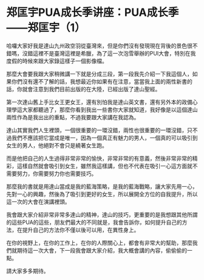 # 郑匡宇PUA成长季讲座：PUA成长季——郑匡宇（1）

哈囉大家好我是達山九州政空羽從臺灣來，但是你們沒有發現現在背後的景色很不錯嗎，沒錯這裡不是臺灣這裡是希臘，為了這一次泡雪舉辦的PUI大會，特別在我度假的時候來跟大家錄這樣子一個影像檔。

那麼大會要我跟大家稍微講一下就是分成三段，第一段我先介紹一下我這個人，如果你們沒有還不了解的話，我想最近你如果有在注意，當當我上面的兩性新書的話，你就會注意到我們目前出版的在大陸，已經出版了達山聖經。

第一次達山舊上手比女王更女王，還有別怕我是達山英文書，還有另外本的政備心理學這大家都聽過了，那麼你看到我出一些書你大家就知道，我好像是以這個達山兩性作為是我出出的重點，不過我要跟大家講在我認為。

達山其實我們人生裡頭，一個很重要的一環沒錯，兩性也很重要的一環沒錯，只不過我們不應該把它當成是唯一，因為一個真正有魅力的男人，一個真的可以吸引到女生的男人，他絕對不會只是繞著女生跑。

而是他把自己的人生過得非常非常的愉快，非常非常的有意義，然後非常非常的精彩，這樣自然就會吸引到女生，雖然我這樣講，但也不代表在吸引一心這方面就不需要努力，你需要努力你也需要技巧。

那麼我的書就是用達山當成是我的藍海策略，是我的藍海戰略，讓大家先用一心，先對一心的興趣，然後為了吸引到更好的女生，所以展開全方位的自我提升，所以這一次的大會在演講裡頭。

我會跟大家介紹非常非常多達山的精神，達山的技巧，更重要的是我想跟其他所謂的這些PUA的這些，朋友們最大的不同就是，我會告訴你，如何提升自己的方法，在提升自己的方法你不僅以後可以用，在異性身上。

在你的視野上，在你的工作上，在你的人際關心上，都會有非常大的幫助，那麼我們就期待這一次大會，下一段我會跟大家介紹，我大概會講的內容，偷偷偷的一點。

請大家多多期待。